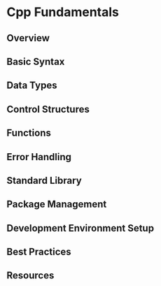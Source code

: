# Cpp Fundamentals

## Overview

## Basic Syntax

## Data Types

## Control Structures

## Functions

## Error Handling

## Standard Library

## Package Management

## Development Environment Setup

## Best Practices

## Resources
